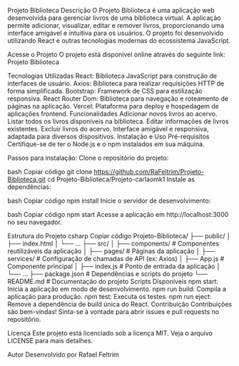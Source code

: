 Projeto Biblioteca
Descrição
O Projeto Biblioteca é uma aplicação web desenvolvida para gerenciar livros de uma biblioteca virtual. A aplicação permite adicionar, visualizar, editar e remover livros, proporcionando uma interface amigável e intuitiva para os usuários. O projeto foi desenvolvido utilizando React e outras tecnologias modernas do ecossistema JavaScript.

Acesse o Projeto
O projeto está disponível online através do seguinte link: Projeto Biblioteca

Tecnologias Utilizadas
React: Biblioteca JavaScript para construção de interfaces de usuário.
Axios: Biblioteca para realizar requisições HTTP de forma simplificada.
Bootstrap: Framework de CSS para estilização responsiva.
React Router Dom: Biblioteca para navegação e roteamento de páginas na aplicação.
Vercel: Plataforma para deploy e hospedagem de aplicações frontend.
Funcionalidades
Adicionar novos livros ao acervo.
Listar todos os livros disponíveis na biblioteca.
Editar informações de livros existentes.
Excluir livros do acervo.
Interface amigável e responsiva, adaptada para diversos dispositivos.
Instalação e Uso
Pré-requisitos
Certifique-se de ter o Node.js e o npm instalados em sua máquina.

Passos para instalação:
Clone o repositório do projeto:

bash
Copiar código
git clone https://github.com/RaFeltrim/Projeto-Biblioteca.git
cd Projeto-Biblioteca/Projeto-carlaomk1
Instale as dependências:

bash
Copiar código
npm install
Inicie o servidor de desenvolvimento:

bash
Copiar código
npm start
Acesse a aplicação em http://localhost:3000 no seu navegador.

Estrutura do Projeto
csharp
Copiar código
Projeto-Biblioteca/
├── public/
│   ├── index.html
│   └── ...
├── src/
│   ├── components/     # Componentes reutilizáveis da aplicação
│   ├── pages/          # Páginas da aplicação
│   ├── services/       # Configuração de chamadas de API (ex: Axios)
│   ├── App.js          # Componente principal
│   ├── index.js        # Ponto de entrada da aplicação
│   └── ...
├── package.json        # Dependências e scripts do projeto
└── README.md           # Documentação do projeto
Scripts Disponíveis
npm start: Inicia a aplicação em modo de desenvolvimento.
npm run build: Compila a aplicação para produção.
npm test: Executa os testes.
npm run eject: Remove a dependência de build única do React.
Contribuição
Contribuições são bem-vindas! Sinta-se à vontade para abrir issues e pull requests no repositório.

Licença
Este projeto está licenciado sob a licença MIT. Veja o arquivo LICENSE para mais detalhes.

Autor
Desenvolvido por Rafael Feltrim
